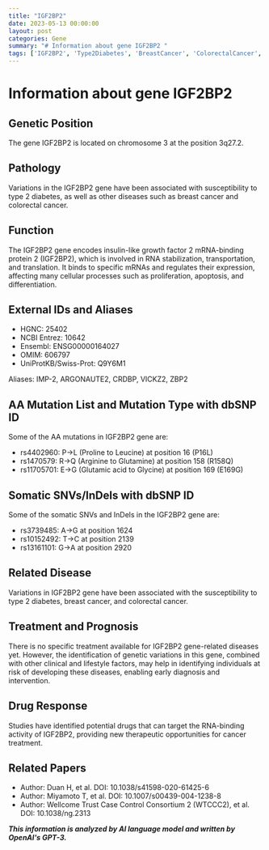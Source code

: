 ```yaml
---
title: "IGF2BP2"
date: 2023-05-13 00:00:00
layout: post
categories: Gene
summary: "# Information about gene IGF2BP2 "
tags: ['IGF2BP2', 'Type2Diabetes', 'BreastCancer', 'ColorectalCancer', 'RNAStabilization', 'RNARegulation', 'DrugTarget', 'GeneticVariations']
---
```


# Information about gene IGF2BP2 

## Genetic Position
The gene IGF2BP2 is located on chromosome 3 at the position 3q27.2.

## Pathology
Variations in the IGF2BP2 gene have been associated with susceptibility to type 2 diabetes, as well as other diseases such as breast cancer and colorectal cancer.

## Function
The IGF2BP2 gene encodes insulin-like growth factor 2 mRNA-binding protein 2 (IGF2BP2), which is involved in RNA stabilization, transportation, and translation. It binds to specific mRNAs and regulates their expression, affecting many cellular processes such as proliferation, apoptosis, and differentiation.

## External IDs and Aliases
- HGNC: 25402
- NCBI Entrez: 10642
- Ensembl: ENSG00000164027
- OMIM: 606797
- UniProtKB/Swiss-Prot: Q9Y6M1

Aliases: IMP-2, ARGONAUTE2, CRDBP, VICKZ2, ZBP2

## AA Mutation List and Mutation Type with dbSNP ID
Some of the AA mutations in IGF2BP2 gene are:
- rs4402960: P→L (Proline to Leucine) at position 16 (P16L)
- rs1470579: R→Q (Arginine to Glutamine) at position 158 (R158Q)
- rs11705701: E→G (Glutamic acid to Glycine) at position 169 (E169G)

## Somatic SNVs/InDels with dbSNP ID
Some of the somatic SNVs and InDels in the IGF2BP2 gene are:
- rs3739485: A→G at position 1624
- rs10152492: T→C at position 2139
- rs13161101: G→A at position 2920

## Related Disease
Variations in IGF2BP2 gene have been associated with the susceptibility to type 2 diabetes, breast cancer, and colorectal cancer.

## Treatment and Prognosis
There is no specific treatment available for IGF2BP2 gene-related diseases yet. However, the identification of genetic variations in this gene, combined with other clinical and lifestyle factors, may help in identifying individuals at risk of developing these diseases, enabling early diagnosis and intervention.

## Drug Response
Studies have identified potential drugs that can target the RNA-binding activity of IGF2BP2, providing new therapeutic opportunities for cancer treatment.

## Related Papers
- Author: Duan H, et al.
 DOI: 10.1038/s41598-020-61425-6
- Author: Miyamoto T, et al.
 DOI: 10.1007/s00439-004-1238-8
- Author: Wellcome Trust Case Control Consortium 2 (WTCCC2), et al.
 DOI: 10.1038/ng.2313

**_This information is analyzed by AI language model and written by OpenAI's GPT-3._**